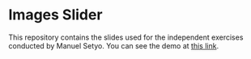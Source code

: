 Images Slider
=======

This repository contains the slides used for the independent exercises conducted by Manuel Setyo.
You can see the demo at [this link](https://msetyo15.github.io/Images-Slider-Responsive/).
